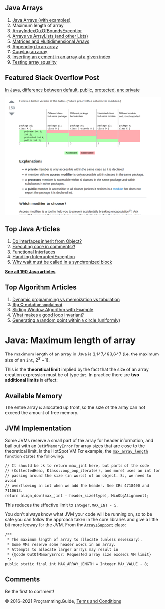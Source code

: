 



## Java Arrays

1.  [Java Arrays (with examples)](arrays.html)
2.  Maximum length of array
3.  [ArrayIndexOutOfBoundsException](arrayindexoutofboundsexception.html)
4.  [Arrays vs ArrayLists (and other Lists)](array-vs-arraylist.html)
5.  [Matrices and Multidimensional Arrays](matrices-and-multidimensional-arrays.html)
6.  [Appending to an array](array-append.html)
7.  [Copying an array](array-copy.html)
8.  [Inserting an element in an array at a given index](array-insert-at-index.html)
9.  [Testing array equality](testing-array-equality.html)

## Featured Stack Overflow Post

[In Java, difference between default, public, protected, and private](https://stackoverflow.com/a/33627846/276052)

[<img src="../images/so-featured-33627846.png" alt="StackOverflow screenshot thumbnail" class="screenshot" />](https://stackoverflow.com/a/33627846/276052)



## Top Java Articles

1.  [Do interfaces inherit from Object?](do-interfaces-inherit-from-object.html)
2.  [Executing code in comments?!](executing-code-in-comments.html)
3.  [Functional Interfaces](functional-interfaces.html)
4.  [Handling InterruptedException](handling-interrupted-exceptions.html)
5.  [Why wait must be called in a synchronized block](why-wait-must-be-in-synchronized.html)

[**See all 190 Java articles**](index.html)

## Top Algorithm Articles

1.  [Dynamic programming vs memoization vs tabulation](../dynamic-programming-vs-memoization-vs-tabulation.html)
2.  [Big O notation explained](../big-o-notation-explained.html)
3.  [Sliding Window Algorithm with Example](../sliding-window-example.html)
4.  [What makes a good loop invariant?](../what-makes-a-good-loop-invariant.html)
5.  [Generating a random point within a circle (uniformly)](../random-point-within-circle.html)

# Java: Maximum length of array

The maximum length of an array in Java is 2,147,483,647 (i.e. the maximum size of an `int`, 2<sup>31</sup> − 1).

This is the **theoretical limit** implied by the fact that the size of an array creation expression must be of type `int`. In practice there are **two additional limits** in effect:

## Available Memory

The entire array is allocated up front, so the size of the array can not exceed the amount of free memory.

## JVM Implementation

Some JVMs reserve a small part of the array for header information, and bail out with an `OutOfMemoryError` for array sizes that are close to the theoretical limit. In the HotSpot VM For example, the [`max_array_length`](https://github.com/openjdk/jdk14u/blob/84917a040a81af2863fddc6eace3dda3e31bf4b5/src/hotspot/share/oops/arrayOop.hpp#L132) function states the following:

    // It should be ok to return max_jint here, but parts of the code
    // (CollectedHeap, Klass::oop_oop_iterate(), and more) uses an int for
    // passing around the size (in words) of an object. So, we need to avoid
    // overflowing an int when we add the header. See CRs 4718400 and 7110613.
    return align_down(max_jint - header_size(type), MinObjAlignment);

This reduces the effective limit to `Integer.MAX_INT - 5`.

You don't always know what JVM your code will be running on, so to be safe you can follow the approach taken in the core libraries and give a little bit more leeway for the JVM. From the [`ArraysSupport`](https://github.com/openjdk/jdk14u/blob/84917a040a81af2863fddc6eace3dda3e31bf4b5/src/java.base/share/classes/jdk/internal/util/ArraysSupport.java#L577) class:

    /**
     * The maximum length of array to allocate (unless necessary).
     * Some VMs reserve some header words in an array.
     * Attempts to allocate larger arrays may result in
     * {@code OutOfMemoryError: Requested array size exceeds VM limit}
     */
    public static final int MAX_ARRAY_LENGTH = Integer.MAX_VALUE - 8;

## Comments

Be the first to comment!

© 2016–2021 Programming.Guide, [Terms and Conditions](../terms-and-conditions.html)
